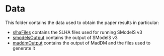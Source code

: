 # Data

This folder contains the data used to obtain the paper results in particular:

 * [slhaFiles](./slhaFiles) contains the SLHA files used for running SModelS v3
 * [smodelsOutput](./smodelsOutput) contains the output of SModelS v3
 * [maddmOutput](./maddmOutput) contains the output of MadDM and the files used to generate it

